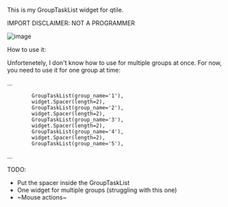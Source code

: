 This is my GroupTaskList widget for qtile.

IMPORT DISCLAIMER: NOT A PROGRAMMER

![image](https://github.com/user-attachments/assets/0fba24fc-2cdb-412f-a18f-879a4114b54a)


How to use it:

Unfortenetely, I don't know how to use for multiple groups at once. For now, you need to use it for one group at time:

...

            GroupTaskList(group_name='1'),
            widget.Spacer(length=2),
            GroupTaskList(group_name='2'),
            widget.Spacer(length=2),
            GroupTaskList(group_name='3'),
            widget.Spacer(length=2),
            GroupTaskList(group_name='4'),
            widget.Spacer(length=2),
            GroupTaskList(group_name='5'),
 ...


TODO:

 - Put the spacer inside the GroupTaskList
 - One widget for multiple groups (struggling with this one)
 - ~Mouse actions~
